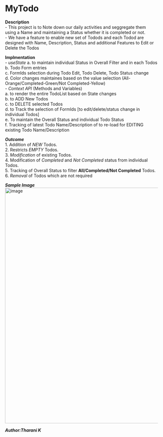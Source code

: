 # MyTodo

**Description**   
    - This project is to Note down our daily activities and seggregate them using a Name and maintaining a Status whether it is completed or not.   
    - We have a feature to enable new set of Todods and each Todod are designed with Name, Description, Status and additional Features to Edit or Delete the Todos

**Implmentation**   
    - *useState* 
        a. to maintain individual Status in Overall Filter and in each Todos   
        b. Todo Form entries   
        c. FormIds selection during Todo Edit, Todo Delete, Todo Status change    
        d. Color changes maintaines based on the value selection (All-Orange/Completed-Green/Not Completed-Yellow)   
    - *Context API* (Methods and Variables)   
        a. to render the entire TodoList based on State changes   
        b. to ADD New Todos   
        c. to DELETE selected Todos   
        d. to Track the selection of FormIds [to edit/delete/status change in individual Todos]   
        e. To maintain the Overall Status and individual Todo Status   
        f. Tracking of latest Todo Name/Description of to re-load for EDITING existing Todo Name/Description   

***Outcome***   
    1. Addition of *NEW* Todos.   
    2. Restricts *EMPTY* Todos.   
    3. *Modification* of existing Todos.   
    4. Modification of *Completed* and *Not Completed* status from individual Todos.   
    5. Tracking of Overall Status to filter **All/Completed/Not Completed** Todos.   
    6. *Removal* of Todos which are not required   

***Sample Image***   
<img width="773" alt="image" src="https://github.com/Tharani-Kasiselvam/react-todo/assets/162134346/7bdadfd5-601d-44c8-b8df-a6d1044f6763">


***Author:Tharani K***
